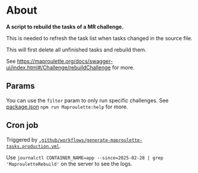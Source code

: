 # About

**A script to rebuild the tasks of a MR challenge.**

This is needed to refresh the task list when tasks changed in the source file.

This will first delete all unfinished tasks and rebuild them.

See https://maproulette.org/docs/swagger-ui/index.html#/Challenge/rebuildChallenge for more.

## Params

You can use the `filter` param to only run specific challenges. See [package.json](../../package.json) `npm run Maproulette:help` for more.

## Cron job

Triggered by [`.github/workflows/generate-maproulette-tasks.production.yml`](.github/workflows/generate-maproulette-tasks.production.yml).

Use `journalctl CONTAINER_NAME=app --since=2025-02-28 | grep 'MaprouletteRebuild'` on the server to see the logs.
